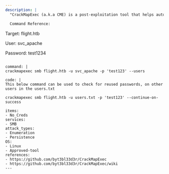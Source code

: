 ```yaml
---
description: |
  "CrackMapExec (a.k.a CME) is a post-exploitation tool that helps automate assessing the security of large Active Directory networks." - https://github.com/byt3bl33d3r/CrackMapExec/wiki. This command will enumerate the SMB host on domain users. 

  Command Reference:
  ```
  Target: flight.htb

  User: svc_apache

  Password: test1234
  ```

command: |
  crackmapexec smb flight.htb -u svc_apache -p 'test123' --users

code: |
  This below command can be used to check for reused passwords, on other users in the users.txt

  crackmapexec smb flight.htb -u users.txt -p 'test123' --continue-on-success

items:
  - No_Creds
services:
  - SMB
attack_types:
  - Enumeration
  - Persistence
OS:
  - Linux
  - Approved-tool
references:
  - https://github.com/byt3bl33d3r/CrackMapExec
  - https://github.com/byt3bl33d3r/CrackMapExec/wiki
---
```

